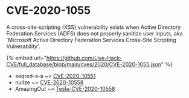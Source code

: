 # CVE-2020-1055

A cross-site-scripting (XSS) vulnerability exists when Active Directory Federation Services (ADFS) does not properly sanitize user inputs, aka 'Microsoft Active Directory Federation Services Cross-Site Scripting Vulnerability'.

{% embed url="https://github.com/Live-Hack-CVE/full_database/blob/main/cves/2020/CVE-2020-1055.json" %}


* seqred-s-a ~> [CVE-2020-10551](https://www.alice-snow.ru/2020/database/cve-2020-1055/cve-2020-10551-seqred-s-a)
* nullze ~> [CVE-2020-10558](https://www.alice-snow.ru/2020/database/cve-2020-1055/cve-2020-10558-nullze)
* AmazingOut ~> [Tesla-CVE-2020-10558](https://www.alice-snow.ru/2020/database/cve-2020-1055/tesla-cve-2020-10558-amazingout)